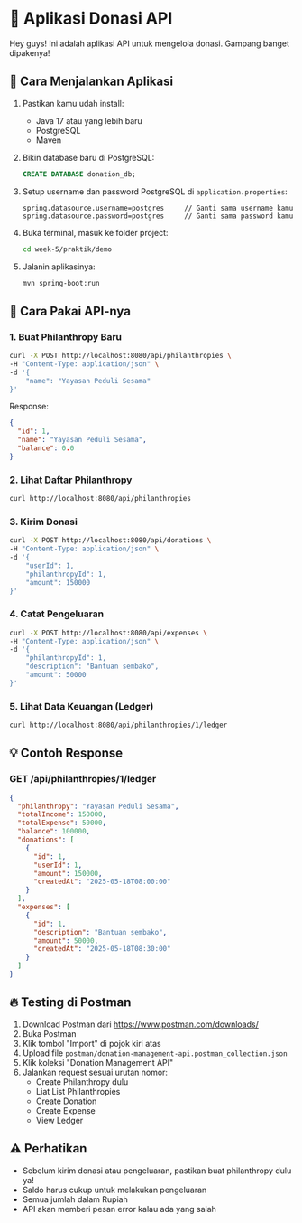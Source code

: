 # 🎯 Aplikasi Donasi API

Hey guys! Ini adalah aplikasi API untuk mengelola donasi. Gampang banget dipakenya!

## 🚀 Cara Menjalankan Aplikasi

1. Pastikan kamu udah install:

   - Java 17 atau yang lebih baru
   - PostgreSQL
   - Maven

2. Bikin database baru di PostgreSQL:

   ```sql
   CREATE DATABASE donation_db;
   ```

3. Setup username dan password PostgreSQL di `application.properties`:

   ```properties
   spring.datasource.username=postgres     // Ganti sama username kamu
   spring.datasource.password=postgres     // Ganti sama password kamu
   ```

4. Buka terminal, masuk ke folder project:

   ```bash
   cd week-5/praktik/demo
   ```

5. Jalanin aplikasinya:
   ```bash
   mvn spring-boot:run
   ```

## 📝 Cara Pakai API-nya

### 1. Buat Philanthropy Baru

```bash
curl -X POST http://localhost:8080/api/philanthropies \
-H "Content-Type: application/json" \
-d '{
    "name": "Yayasan Peduli Sesama"
}'
```

Response:

```json
{
  "id": 1,
  "name": "Yayasan Peduli Sesama",
  "balance": 0.0
}
```

### 2. Lihat Daftar Philanthropy

```bash
curl http://localhost:8080/api/philanthropies
```

### 3. Kirim Donasi

```bash
curl -X POST http://localhost:8080/api/donations \
-H "Content-Type: application/json" \
-d '{
    "userId": 1,
    "philanthropyId": 1,
    "amount": 150000
}'
```

### 4. Catat Pengeluaran

```bash
curl -X POST http://localhost:8080/api/expenses \
-H "Content-Type: application/json" \
-d '{
    "philanthropyId": 1,
    "description": "Bantuan sembako",
    "amount": 50000
}'
```

### 5. Lihat Data Keuangan (Ledger)

```bash
curl http://localhost:8080/api/philanthropies/1/ledger
```

## 💡 Contoh Response

### GET /api/philanthropies/1/ledger

```json
{
  "philanthropy": "Yayasan Peduli Sesama",
  "totalIncome": 150000,
  "totalExpense": 50000,
  "balance": 100000,
  "donations": [
    {
      "id": 1,
      "userId": 1,
      "amount": 150000,
      "createdAt": "2025-05-18T08:00:00"
    }
  ],
  "expenses": [
    {
      "id": 1,
      "description": "Bantuan sembako",
      "amount": 50000,
      "createdAt": "2025-05-18T08:30:00"
    }
  ]
}
```

## 🔥 Testing di Postman

1. Download Postman dari https://www.postman.com/downloads/
2. Buka Postman
3. Klik tombol "Import" di pojok kiri atas
4. Upload file `postman/donation-management-api.postman_collection.json`
5. Klik koleksi "Donation Management API"
6. Jalankan request sesuai urutan nomor:
   - Create Philanthropy dulu
   - Liat List Philanthropies
   - Create Donation
   - Create Expense
   - View Ledger

## ⚠️ Perhatikan

- Sebelum kirim donasi atau pengeluaran, pastikan buat philanthropy dulu ya!
- Saldo harus cukup untuk melakukan pengeluaran
- Semua jumlah dalam Rupiah
- API akan memberi pesan error kalau ada yang salah
